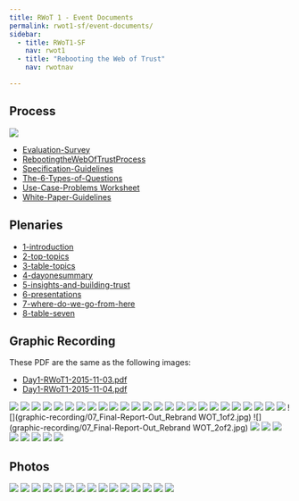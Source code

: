 ```yaml
---
title: RWoT 1 - Event Documents
permalink: rwot1-sf/event-documents/
sidebar:
  - title: RWoT1-SF
    nav: rwot1
  - title: "Rebooting the Web of Trust"
    nav: rwotnav

---
```


## Process

![](process/Occupy-Gestures-CC-BY-Adam-Koford.jpg)

* [Evaluation-Survey](process/Evaluation-Survey.pdf)
* [RebootingtheWebOfTrustProcess](process/RebootingtheWebOfTrustProcess.pdf)
* [Specification-Guidelines](process/Specification-Guidelines.pdf)
* [The-6-Types-of-Questions](process/The-6-Types-of-Questions.pdf)
* [Use-Case-Problems Worksheet](process/Use-Case-Problems-Worksheet.pdf)
* [White-Paper-Guidelines](process/White-Paper-Guidelines.pdf)

## Plenaries

* [1-introduction](plenaries/1-introduction.md)
* [2-top-topics](plenaries/2-top-topics.md)
* [3-table-topics](plenaries/3-table-topics.md)
* [4-dayonesummary](plenaries/4-dayonesummary.md)
* [5-insights-and-building-trust](plenaries/5-insights-and-building-trust.md)
* [6-presentations](plenaries/6-presentations.md)
* [7-where-do-we-go-from-here](plenaries/7-where-do-we-go-from-here.md)
* [8-table-seven](plenaries/8-table-seven.md)

## Graphic Recording

These PDF are the same as the following images:

* [Day1-RWoT1-2015-11-03.pdf](graphic-recording/Day1-RWoT-2015-11-03.pdf)
* [Day1-RWoT1-2015-11-04.pdf](graphic-recording/Day2-RWoT-2015-11-04.pdf)


![](graphic-recording/01_Day-1-Welcome-and-Intro.jpg)
![](graphic-recording/02_Dot-Voting_Ideas-to-Explore.jpg)
![](graphic-recording/02_Dot-Voting_Table-7.JPG)
![](graphic-recording/02_DotVoting_Stickies_1of2.JPG)
![](graphic-recording/02_DotVoting_Stickies_2of2.JPG)
![](graphic-recording/02_TeamTopics_Table1.JPG)
![](graphic-recording/02_TeamTopics_Table2.JPG)
![](graphic-recording/02_TeamTopics_Table3.JPG)
![](graphic-recording/02_TeamTopics_Table4.JPG)
![](graphic-recording/02_TeamTopics_Table5.JPG)
![](graphic-recording/03_Day-1-Report-Out_Summary-By-Team.jpg)
![](graphic-recording/03_Team-Graphic_DPKI.jpg)
![](graphic-recording/03_Team-Graphic_Smart-Signature.jpg)
![](graphic-recording/03_Team-Graphic_Sybil-Resilient.jpg)
![](graphic-recording/03_Team-Graphic_Trust.jpg)
![](graphic-recording/03_Team-Graphic_Use-Cases.jpg)
![](graphic-recording/04_Day-1-Close_Thankful-For.jpg)
![](graphic-recording/05_Day-2-Intro-and-Context.jpg)
![](graphic-recording/05_Day2_Intro-Continued_AndLookingForward.jpg)
![](graphic-recording/06_Day2_Plenary-Mind-Map_1of3.JPG)
![](graphic-recording/06_Day2_Plenary-Mind-Map_2of3.JPG)
![](graphic-recording/06_Day2_Plenary-Mind-Map_3of3.JPG)
![](graphic-recording/07_Final-Report-Out_Better-Decisions.jpg)
![](graphic-recording/07_Final-Report-Out_Creating-Distrib-Registry.jpg)
![](graphic-recording/07_Final-Report-Out_DPKI.jpg)
![](graphic-recording/07_Final-Report-Out_Rebrand WOT_1of2.jpg)
![](graphic-recording/07_Final-Report-Out_Rebrand WOT_2of2.jpg)
![](graphic-recording/07_Final-Report-Out_Smart-Signatures.jpg)
![](graphic-recording/07_Final-Report-Out_Use-Cases.jpg)
![](graphic-recording/08_Closing-Plenary_1of5.JPG)
![](graphic-recording/08_Closing-Plenary_2of5.JPG)
![](graphic-recording/08_Closing-Plenary_3of5.JPG)
![](graphic-recording/08_Closing-Plenary_4of5.JPG)
![](graphic-recording/08_Closing-Plenary_5of5.JPG)
![](graphic-recording/09_Next_Step_Summary.JPG)


## Photos

![](photos/RebootingWebOfTrust_2015-11_01.JPG)
![](photos/RebootingWebOfTrust_2015-11_02.JPG)
![](photos/RebootingWebOfTrust_2015-11_03.JPG)
![](photos/RebootingWebOfTrust_2015-11_04.JPG)
![](photos/RebootingWebOfTrust_2015-11_05.JPG)
![](photos/RebootingWebOfTrust_2015-11_06.JPG)
![](photos/RebootingWebOfTrust_2015-11_07.JPG)
![](photos/RebootingWebOfTrust_2015-11_08.JPG)
![](photos/RebootingWebOfTrust_2015-11_09.jpg)
![](photos/RebootingWebOfTrust_2015-11_10.JPG)
![](photos/RebootingWebOfTrust_2015-11_11.JPG)
![](photos/RebootingWebOfTrust_2015-11_12.JPG)
![](photos/RebootingWebOfTrust_2015-11_13.JPG)
![](photos/RebootingWebOfTrust_2015-11_15.JPG)
![](photos/RebootingWebOfTrust_2015-11_16.JPG)